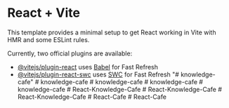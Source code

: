 # React + Vite

This template provides a minimal setup to get React working in Vite with HMR and some ESLint rules.

Currently, two official plugins are available:

- [@vitejs/plugin-react](https://github.com/vitejs/vite-plugin-react/blob/main/packages/plugin-react/README.md) uses [Babel](https://babeljs.io/) for Fast Refresh
- [@vitejs/plugin-react-swc](https://github.com/vitejs/vite-plugin-react-swc) uses [SWC](https://swc.rs/) for Fast Refresh
"# knowledge-cafe" 
#   k n o w l e d g e - c a f e  
 #   k n o w l e d g e - c a f e  
 #   k n o w l e d g e - c a f e  
 #   k n o w l e d g e - c a f e  
 #   R e a c t - K n o w l e d g e - C a f e  
 #   R e a c t - K n o w l e d g e - C a f e  
 #   R e a c t - K n o w l e d g e - C a f e  
 #   R e a c t - C a f e  
 #   R e a c t - C a f e  
 